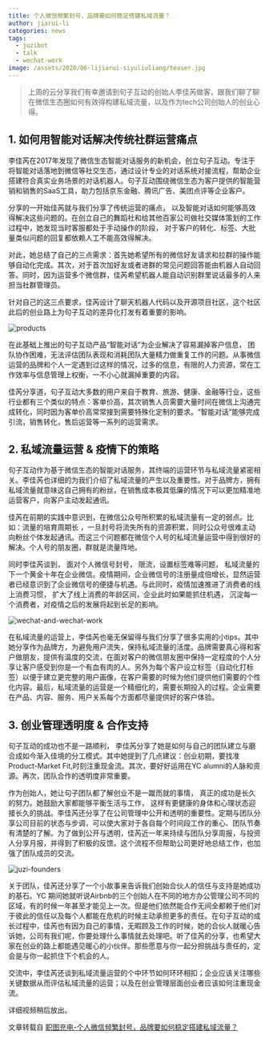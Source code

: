 ```yaml
---
title: 个人微信频繁封号，品牌要如何稳定搭建私域流量？
author: jiarui-li
categories: news
tags:
  - juzibot
  - talk
  - wechat-work
image: /assets/2020/06-lijiarui-siyuliuliang/teaser.jpg
---
```

> 上周的云分享我们有幸邀请到句子互动的创始人李佳芮做客，跟我们聊了聊在微信生态圈如何有效得构建私域流量，以及作为tech公司创始人的创业心得。

## 1. 如何用智能对话解决传统社群运营痛点

李佳芮在2017年发现了微信生态智能对话服务的新机会，创立句子互动。专注于将智能对话落地到微信等社交生态，通过设计专业的对话系统对接流程，帮助企业搭建符合真实业务场景的对话机器人。句子互动围绕微信生态为客户提供的智能营销和销售的SaaS工具，助力包括京东金融、腾讯广告、美团点评等企业客户。

分享的一开始佳芮就与我们分享了传统运营的痛点， 以及智能对话如何能够高效得解决这些问题的。在创立自己的舞蹈社和给其他百家公司做社交媒体策划的工作过程中，她发现当时客服都处于手动操作的阶段， 对于客户的转化、标签、大批量类似问题的回复都依赖人工不能高效得解决。

对此，她总结了自己的三点需求：首先她希望所有的微信好友请求和拉群的操作能够自动化完成。其次，对于首次加好友或者进群的常见问题回答能由机器人自动回答。同时，因为运营多个微信群，佳芮希望机器人能自动识别群里说话最多的人来担当社群管理员。

针对自己的这三点要求，佳芮设计了聊天机器人代码以及开源项目社区，这个社区此后的创业路上为句子互动的差异化打发有着重要的影响。

![products](/assets/2020/06-lijiarui-siyuliuliang/products.jpg)

在此基础上推出的句子互动产品“智能对话”为企业解决了容易漏掉客户信息， 团队协作困难，无法评估团队表现和消耗团队大量精力做重复工作的问题。从事微信运营的品牌和个人一定遇到过这样的情况，过多的信息，有限的人力资源，常在工作效率与信息管理上权衡，一不小心就漏掉重要的内容。

佳芮分享道，句子互动大多数的用户来自于教育、旅游、健康、金融等行业，这些行业都有三个类似的特点：客单价高，其次销售人员需要大量时间在微信上沟通完成转化，同时因为客单价高常常接到需要特殊化定制的要求。“智能对话”能够完成引流，销售转化，售后运营等一系列的运营需求。

## 2. 私域流量运营 & 疫情下的策略

句子互动作为基于微信生态的智能对话服务，其终端的运营环节与私域流量紧密相关。李佳芮也详细的为我们介绍了私域流量的产生以及重要性。对于品牌方，拥有私域流量就意味这自己拥有的粉丝，在销售成本极其低廉的情况下可以更加精准地运营客户，向客户主动发起通讯。

佳芮在前期的实践中意识到，在微信公众号所积累的私域流量有一定的弱点。比如：流量的培育周期长 ，一旦封号将流失所有的资源积累，同时公众号很难主动向粉丝个体发起通讯。而这三个问题都在微信个人号的私域流量运营中得到很好的解决。个人号的朋友圈，群就是流量阵地。

同时李佳芮谈到， 面对个人微信号封号， 限流，设置标签难等问题， 私域流量的下一个黄金十年在企业微信。疫情期间，企业微信号的注册量成倍增长，显然运营者已经意识到了企业微信号的便捷与机遇。与此同时，疫情加速推进了消费者的线上消费习惯， 扩大了线上消费的年龄区间，企业此时如果能抓住机遇， 沉淀每一个消费者，对疫情之后的发展将起到长足的影响。

![wechat-and-wechat-work](/assets/2020/06-lijiarui-siyuliuliang/wechat-and-wechat-work.png)

在私域流量的运营上，李佳芮也毫无保留得与我们分享了很多实用的小tips。其中她分享作为品牌方，为避免用户流失，保持私域流量的活度。品牌需要真心得和客户做朋友，提供有温度的交流，在面对客户的微信朋友圈中保持一定程度的个人分享让客户感受到你是一个有血有肉的人。另外为每个客户设立标签（自动化打标签）以便于建立更完整的用户画像，在客户需要的时候为他们提供他们需要的个性化内容。最后，私域流量的运营是一个精细化的，需要长期投入的过程。企业需要在产品、内容、服务、用户关系每个方面都尽量提供好的客户体验。

## 3. 创业管理透明度 & 合作支持

句子互动的成功也不是一路顺利， 李佳芮分享了她是如何与自己的团队建立与磨合成如今渐入佳境的分工模式。其中她提到了几点建议：创业初期，要找准Product-Market Fit,时刻注重现金流。其次，要好好运用在YC alumni的人脉和资源。再次，团队合作的透明度非常重要。

作为创始人，她让句子团队都了解创业不是一蹴而就的事情， 真正的成功是长久的努力。她鼓励大家都能够平衡生活与工作， 这样有更健康的身体和心理状态迎接长久的挑战。李佳芮还分享了在公司管理中公开和透明的重要性。定期与团队分享公司目前的状态与步调，可以使大家对于各自每个时间段工作的重心、团队节奏有清楚的了解。为了做到公开与透明，佳芮近一年来持续与团队分享周报，与投资人分享月报，并得到了积极的反馈。这个流程不但帮助公司更好地总结工作，也加强了团队成员的交流。

![juzi-founders](/assets/2020/06-lijiarui-siyuliuliang/juzi-founders.png)

关于团队，佳芮还分享了一个小故事来告诉我们创始合伙人的信任与支持是她成功的基石。YC 期间她就听说Airbnb的三个创始人在不同的地方办公管理公司不同的区域，有的时候一年甚至才能见上一次。但是他们依然能合作无间全都赖于他们对于彼此的信任以及每个人都能在危机的时候主动承担更多的责任。在句子互动的成长过程中，佳芮也有因为自己的事情，无暇顾及工作的时候，她的合伙人就暖心告诉她，公司有我们呢，你要处理什么事情就去处理吧。听了佳芮的分享，也希望大家在创业的路上都能遇见暖心的小伙伴。那些愿意与你一起分担挑战与责任的，定会是与你一起抓住下个机会的人。

交流中，李佳芮还谈到私域流量运营的个中环节如何环环相扣；企业应该关注哪些关键数据从而评估私域流量的运营；以及在创业管理层面创业者应该如何注重现金流。

详细视频稍后放出。

文章转载自 [职图充电-个人微信频繁封号，品牌要如何稳定搭建私域流量？](https://mp.weixin.qq.com/s/EDKx0R43tGUMv4IKf488Fw)
